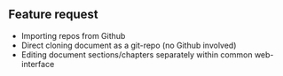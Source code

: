 ## Feature request

- Importing repos from Github
- Direct cloning document as a git-repo (no Github involved)
- Editing document sections/chapters separately within common web-interface
